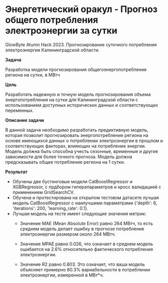 # Энергетический оракул - Прогноз общего потребления электроэнергии за сутки
GlowByte Atumn Hack 2023. Прогнозирование суточного потребления электроэнергии Калининградской области.  

**Задача**

Разработка модели прогнозирования общегоэнергопотребления региона на сутки, в МВтч

**Цель**

Разработать надежную и точную модель прогнозирования объема энергопотребления на сутки для Калининградской области с использованием доступных исторических данных и соответствующих переменных.

**Описание задачи**

В данной задаче необходимо разработать предиктивную модель, которая позволит прогнозировать энергопотребление региона на основе имеющихся данных о потреблении электроэнергии в прошлом и соответствующих факторах, влияющих на потребление энергии. Модель должна быть способна учесть сезонные, временные и другие зависимости для более точного прогноза.
Модель должна предсказывать общее потребление региона на 1 сутки.

**Результат** 
- Обучены две бустинговые модели CatBoostRegressor и XGBRegressor, с прдбором гиперапараметров и кросс валидацией с применением GridSearchCV. 
- Обучена и протестирована на открытом тестовом датасете лучшая модель CatBoostRegressor с наилучшими параметрами {'depth': 6, 'iterations': 200, 'learning_rate': 0.1}. 
- Лучшая модель на тесте имеет следующие значения метрик: 
  - Значение MAE (Mean Absolute Error) равно 264 МВтч, то есть среднем модель делает ошибку в прогнозе потребления электроэнергии размером около 264 МВтч.

  - Значение MPAE равно 0.026, что означает в среднем модель ошибается на 2.6% относительно фактического потребления электроэнергии.

  - Значение R2 равно 0.803. Это означает, что ваша модель объясняет примерно 80.3% вариабельности в потреблении электроэнергии, измеренной в МВт*ч.
